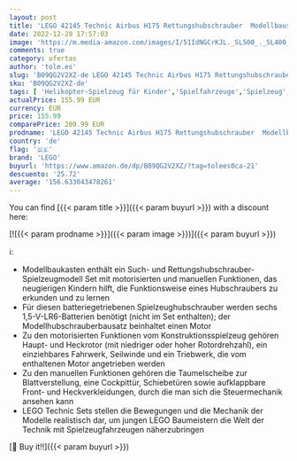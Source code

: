 ```yaml
---
layout: post
title: 'LEGO 42145 Technic Airbus H175 Rettungshubschrauber  Modellbausatz für Kinder  drehbare Rotoren und motorisierte Funktionen  Hubschrauber Lernspielzeug'
date: 2022-12-28 17:57:03
image: 'https://m.media-amazon.com/images/I/51IdNGCrKJL._SL500_._SL400_.jpg'
comments: true
category: ofertas
author: 'tole.es'
slug: 'B09QG2V2XZ-de LEGO 42145 Technic Airbus H175 Rettungshubschrauber...'
sku: 'B09QG2V2XZ-de'
tags: [ 'Helikopter-Spielzeug für Kinder','Spielfahrzeuge','Spielzeug','lego','🇩🇪', ]
actualPrice: 155.99 EUR
currency: EUR
price: 155.99
comparePrice: 209.99 EUR
prodname: 'LEGO 42145 Technic Airbus H175 Rettungshubschrauber  Modellbausatz für Kinder  drehbare Rotoren und motorisierte Funktionen  Hubschrauber Lernspielzeug'
country: 'de'
flag: '🇩🇪'
brand: 'LEGO'
buyurl: 'https://www.amazon.de/dp/B09QG2V2XZ/?tag=tolees0ca-21'
descuento: '25.72'
average: '156.633043478261'
---
```


You can find [{{< param title >}}]({{< param buyurl >}}) with a discount here:

[![{{< param prodname >}}]({{< param image >}})]({{< param buyurl >}})

ℹ️:

- Modellbaukasten enthält ein Such- und Rettungshubschrauber-Spielzeugmodell Set mit motorisierten und manuellen Funktionen, das neugierigen Kindern hilft, die Funktionsweise eines Hubschraubers zu erkunden und zu lernen
- Für diesen batteriegetriebenen Spielzeughubschrauber werden sechs 1,5-V-LR6-Batterien benötigt (nicht im Set enthalten); der Modellhubschrauberbausatz beinhaltet einen Motor
- Zu den motorisierten Funktionen vom Konstruktionsspielzeug gehören Haupt- und Heckrotor (mit niedriger oder hoher Rotordrehzahl), ein einziehbares Fahrwerk, Seilwinde und ein Triebwerk, die vom enthaltenen Motor angetrieben werden
- Zu den manuellen Funktionen gehören die Taumelscheibe zur Blattverstellung, eine Cockpittür, Schiebetüren sowie aufklappbare Front- und Heckverkleidungen, durch die man sich die Steuermechanik ansehen kann
- LEGO Technic Sets stellen die Bewegungen und die Mechanik der Modelle realistisch dar, um jungen LEGO Baumeistern die Welt der Technik mit Spielzeugfahrzeugen näherzubringen

[🛒 Buy it!!]({{< param buyurl >}})
